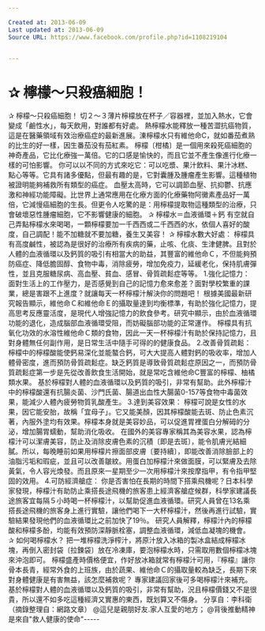 ```yaml
---

Created at: 2013-06-09
Last updated at: 2013-06-09
Source URL: https://www.facebook.com/profile.php?id=1108219104


---
```


# ✰ 檸檬～只殺癌細胞！


✰ 檸檬～只殺癌細胞！
切２～３薄片檸檬放在杯子／容器裡，並加入熱水，它會變成「鹼性水」，每天飲用，對誰都有好處。
熱檸檬水能釋放一種苦澀抗癌物質，這是在醫藥領域有效治療癌症的最新進展。涷檸檬水只有維他命C，就如番茄煮熟的比生的好一樣，因生番茄没有茄紅素。
檸檬〔柑橘〕是一個用來殺死癌細胞的神奇產品，它比化療強一萬倍。它的口感是愉快的，而且它並不產生像進行化療一樣的可怕影響。
你可以以不同的方式來吃它：可以吃漿、果汁飲料、果汁冰糕、點心等等。它具有諸多優點，但最有趣的是，它對囊腫及腫瘤產生影響。這種植物被證明能夠補救所有類型的癌症。
血壓太高時，它可以調節血壓、抗抑鬱、抗應激和神經功能障礙。比世界上通常應用在化療方面的化療藥物阿黴素產品好一萬倍，它減慢癌細胞的生長。但更令人吃驚的是：用檸檬提取物這種類型的治療，只會破壞惡性腫瘤細胞，它不影響健康的細胞。
✰ 檸檬水＝血液循環＋鈣
 有空就自己弄點檸檬水來喝喝，一顆檸檬要加一千西西或二千西西的水，依個人喜好的酸度，自己調配！能不加糖就不要加糖，養生又美容！
✰ 檸檬水數大好處：
檸檬具有高度鹹性，被認為是很好的治療所有疾病的藥，止咳、化痰、生津健脾。且對於人體的血液循環以及鈣質的吸引有相當大的助益，其豐富的維他命Ｃ，不但能夠預防癌症、降低膽固醇、食物中毒，消除疲勞，增加免疫力，延緩老化，保持肌膚彈性，並且克服糖尿病、高血壓、貧血、感冒、骨質疏鬆症等等。
1.強化記憶力：
 面對生活上的工作壓力，是否感覺到自己的記憶力愈來愈差？面對學校繁重的課業，總是害跟不上進度？就讓每天一杯檸檬汁解決你的問題吧！
根據美國最新研究報告顯示，維他命Ｃ和維他命Ｅ的攝取量達到均衡標準，有助於強化記憶力，提高思考反應靈活度，是現代人增強記憶力的飲食參考。研究中顯示，由於血液循環功能的退化，造成腦部血液循環受阻，而妨礙腦部功能的正常運作。
檸檬具有抗氧化功效的水溶性維他命Ｃ類的食物，因此一天一杯檸檬汁有助於保持記憶力，且對身體無任何副作用，是日常生活中隨手可得的的健康食品。
2.改善骨質疏鬆：
檸檬中的檸檬酸能使鈣易深化並能螯合鈣，可大大提高人體對鈣的吸收率，增加人體骨密度，進而預防骨質疏鬆症。缺乏鈣質是導致骨質疏鬆症原因之一，而預防骨質疏鬆症第一步是先從改善飲食生活開始，就是常吃含維他命C豐富的檸檬、柚橘類水果。 
基於檸檬對人體的血液循環以及鈣質的吸引，非常有幫助。此外檸檬汁中的檸檬酸還有抗腸炎菌、沙門氏菌、腸道出血性大腸菌0-157等食物中毒菌效果，能減少人體內疲勞物質乳酸產生。
3.達到美容效果：
檸檬可說是女性的水果，因它能安胎，故稱「宜母子」。它又能美顏，因其檸檬酸能去斑、防止色素沉著，內服外塗均有效果。檸檬本身就是美容妙品，可以促進胃裡蛋白分解砪的分泌，增加腸胃蠕動，幫助消化吸收。
在國外的美容專家稱其為美容水果，認為檸檬汁可以潔膚美容，防止及消除皮膚色素的沉積〔即是去斑〕，能令肌膚光結細膩。所以，每晚睡前如果用檸檬片擦面部皮膚〔要持續〕，即能改善消除臉部上的油脂污垢和瑕疵，並且可以改善皺紋。用蛋白加檸檬汁來做面膜，可以緊膚及去除黃氣，令人容光煥發。而且原來一星期至少一次用檸檬汁來按摩指甲，有令指甲堅固的效用。 
4.可防經濟艙症：
你是否害怕在長期的時間下搭乘飛機呢？日本科學家發現，檸檬汁有助防止乘搭長途飛機的旅客患上經濟客艙症候群，科學家建議長途旅客宜每隔５小時喝一杯檸檬汁，以幫助促進血液循環。研究人員曾在13名乘搭長途飛機的旅客身上進行實驗，讓他們喝下一大杯檸檬汁，然後再進行試驗，實驗結果發現他們的血液循環比之前加快了19％。
研究人員解釋，檸檬汁內的檸檬酸和檸檬多酚，均能有效預防深靜脈栓塞，調整血液循環，減低血凝塊的機會。
✰ 如何喝檸檬水？
把一堆檸檬洗淨榨汁，將原汁放入冰箱的製冰盒結成檸檬冰塊，再倒入密封袋〔拉鍊袋〕放在冷凍庫，要泡檸檬水時，只需取用數個檸檬冰塊來沖泡即可。
檸檬盛產時價格便宜，作好放冰箱就常有檸檬汁可用，『檸檬』讓你骨本長青，經常外食的上班族，由於蔬果、維他命Ｃ的攝取量較為缺乏，長期下來對身體健康是有害無益，該怎麼補救呢？ 專家建議回家後可多喝檸檬汁來補充。
基於檸檬對人體的血液循環以及鈣質的吸引，非常有幫助，況且檸檬價錢又不是很貴，所以還不如多吃這種經濟又實惠的東西，既划算又不傷身。
分享自：李科衛（摘錄整理自：網路文章）
@這兒是親朋好友.家人互愛的地方；
@背後推動精神是來自"救人健康的使命"-----

